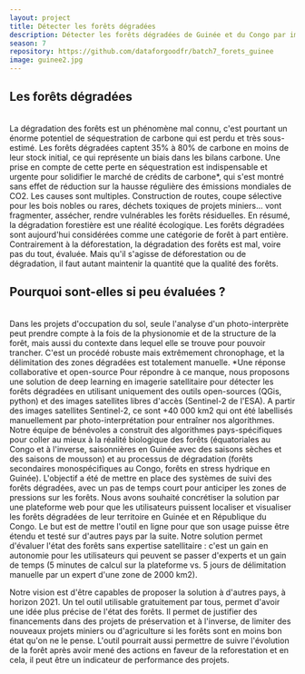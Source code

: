 ```yaml
---
layout: project
title: Détecter les forêts dégradées
description: Détecter les forêts dégradées de Guinée et du Congo par imagerie satellite haute résolution et deep learning.
season: 7
repository: https://github.com/dataforgoodfr/batch7_forets_guinee
image: guinee2.jpg
---
```


## Les forêts dégradées
<br>
La dégradation des forêts est un phénomène mal connu, c'est pourtant un énorme potentiel de séquestration de carbone qui est perdu et très sous-estimé. Les forêts dégradées captent 35% à 80% de carbone en moins de leur stock initial, ce qui représente un biais dans les bilans carbone.  Une prise en compte de cette perte en séquestration est indispensable et urgente pour solidifier le marché de crédits de carbone*, qui s'est montré sans effet de réduction sur la hausse régulière des émissions mondiales de CO2. 
Les causes sont multiples. Construction de routes, coupe sélective pour les bois nobles ou rares, déchets toxiques de projets miniers... vont fragmenter, assécher, rendre vulnérables les forêts résiduelles. 
En résumé, la dégradation forestière est une réalité écologique. Les forêts dégradées sont aujourd'hui considérées comme une catégorie de forêt à part entière. Contrairement à la déforestation, la dégradation des forêts est mal, voire pas du tout, évaluée. Mais qu'il s'agisse de déforestation ou de dégradation, il faut autant maintenir la quantité que la qualité des forêts.
</br>

## Pourquoi sont-elles si peu évaluées ?
<br>
Dans les projets d'occupation du sol, seule l'analyse d'un photo-interprète peut prendre compte à la fois de la physionomie et de la structure de la forêt, mais aussi du contexte dans lequel elle se trouve pour pouvoir trancher. C'est un procédé robuste mais extrêmement chronophage, et la délimitation des zones dégradées est totalement manuelle.
*Une réponse collaborative et open-source
Pour répondre à ce manque, nous proposons une solution de deep learning en imagerie satellitaire pour détecter les forêts dégradées en utilisant uniquement des outils open-sources (QGis, python) et des images satellites libres d'accès (Sentinel-2 de l'ESA). 
A partir des images satellites Sentinel-2, ce sont +40 000 km2 qui ont été labellisés manuellement par photo-interprétation pour entraîner nos algorithmes. 
Notre équipe de bénévoles a construit des algorithmes pays-spécifiques pour coller au mieux à la réalité biologique des forêts (équatoriales au Congo et à l'inverse, saisonnières en Guinée avec des saisons sèches et des saisons de mousson) et au processus de dégradation (forêts secondaires monospécifiques au Congo, forêts en stress hydrique en Guinée). L'objectif a été de mettre en place des systèmes de suivi des forêts dégradées, avec un pas de temps court pour anticiper les zones de pressions sur les forêts.
Nous avons souhaité concrétiser la solution par une plateforme web pour que les utilisateurs puissent localiser et visualiser les forêts dégradées de leur territoire en Guinée et en République du Congo. Le but est de mettre l'outil en ligne pour que son usage puisse être étendu et testé sur d'autres pays par la suite. 
Notre solution permet d'évaluer l'état des forêts sans expertise satellitaire : c'est un gain en autonomie pour les utilisateurs qui peuvent se passer d'experts et un gain de temps (5 minutes de calcul sur la plateforme vs. 5 jours de délimitation manuelle par un expert d'une zone de 2000 km2). </BR>

Notre vision est d'être capables de proposer la solution à d'autres pays, à horizon 2021. Un tel outil utilisable gratuitement par tous, permet d'avoir une idée plus précise de l'état des forêts. Il permet de justifier des financements dans des projets de préservation et à l'inverse, de limiter des nouveaux projets miniers ou d'agriculture si les forêts sont en moins bon état qu'on ne le pense. L'outil pourrait aussi permettre de suivre l'évolution de la forêt après avoir mené des actions en faveur de la reforestation et en cela, il peut être un indicateur de performance des projets.
